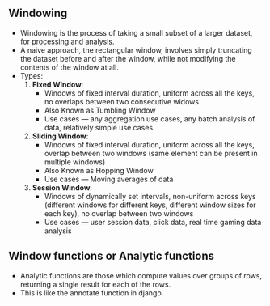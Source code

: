 ## Windowing
- Windowing is the process of taking a small subset of a larger dataset, for processing and analysis. 
- A naive approach, the rectangular window, involves simply truncating the dataset before and after the window, while not modifying the contents of the window at all.
- Types:
    1. **Fixed Window**:
        - Windows of fixed interval duration, uniform across all the keys, no overlaps between two consecutive widows.
        - Also Known as Tumbling Window
        - Use cases — any aggregation use cases, any batch analysis of data, relatively simple use cases.
    2. **Sliding Window**:
        - Windows of fixed interval duration, uniform across all the keys, overlap between two windows (same element can be present in multiple windows)
        - Also Known as Hopping Window
        - Use cases — Moving averages of data
    3. **Session Window**:
        - Windows of dynamically set intervals, non-uniform across keys (different windows for different keys, different window sizes for each key), no overlap between two windows
        - Use cases — user session data, click data, real time gaming data analysis

## Window functions or Analytic functions
- Analytic functions are those which compute values over groups of rows, returning a single result for each of the rows.
- This is like the annotate function in django.
